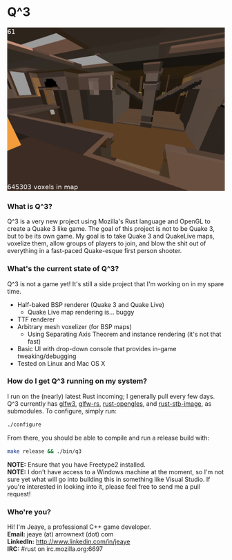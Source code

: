 Q^3
===
![Screenshot](pics/012_1_no_wire.png)

### What is Q^3?
Q^3 is a very new project using Mozilla's Rust language and OpenGL to create a Quake 3 like game.
The goal of this project is not to be Quake 3, but to be its own game. My goal is to take Quake 3 and QuakeLive maps, voxelize them, allow groups of players to join, and blow the shit out of everything in a fast-paced Quake-esque first person shooter. 

### What's the current state of Q^3?
Q^3 is not a game yet! It's still a side project that I'm working on in my spare time.  
* Half-baked BSP renderer (Quake 3 and Quake Live)
  * Quake Live map rendering is... buggy
* TTF renderer
* Arbitrary mesh voxelizer (for BSP maps)
  * Using Separating Axis Theorem and instance rendering (it's not that fast)
* Basic UI with drop-down console that provides in-game tweaking/debugging
* Tested on Linux and Mac OS X

### How do I get Q^3 running on my system?
I run on the (nearly) latest Rust incoming; I generally pull every few days. Q^3 currently has 
[glfw3](https://github.com/glfw/glfw), 
[glfw-rs](https://github.com/Jeaye/glfw-rs), 
[rust-opengles](https://github.com/Jeaye/rust-opengles), and 
[rust-stb-image](https://github.com/mozilla-servo/rust-stb-image), 
as submodules. To configure, simply run:  
```bash
./configure
```
From there, you should be able to compile and run a release build with:  
```bash
make release && ./bin/q3
```
**NOTE:** Ensure that you have Freetype2 installed.  
**NOTE:** I don't have access to a Windows machine at the moment, so I'm not sure yet what will go into building 
this in something like Visual Studio. If you're interested in looking into it, please feel free to send me a pull
request!


### Who're you?
Hi! I'm Jeaye, a professional C++ game developer.  
**Email:** jeaye (at) arrownext (dot) com  
**LinkedIn:** http://www.linkedin.com/in/jeaye  
**IRC:** #rust on irc.mozilla.org:6697 

